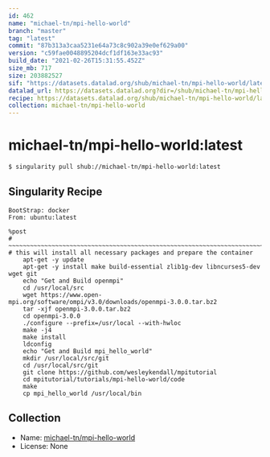 ```yaml
---
id: 462
name: "michael-tn/mpi-hello-world"
branch: "master"
tag: "latest"
commit: "87b313a3caa5231e64a73c8c902a39e0ef629a00"
version: "c59fae0048895204dcf1df163e33ac93"
build_date: "2021-02-26T15:31:55.452Z"
size_mb: 717
size: 203882527
sif: "https://datasets.datalad.org/shub/michael-tn/mpi-hello-world/latest/2021-02-26-87b313a3-c59fae00/c59fae0048895204dcf1df163e33ac93.simg"
datalad_url: https://datasets.datalad.org?dir=/shub/michael-tn/mpi-hello-world/latest/2021-02-26-87b313a3-c59fae00/
recipe: https://datasets.datalad.org/shub/michael-tn/mpi-hello-world/latest/2021-02-26-87b313a3-c59fae00/Singularity
collection: michael-tn/mpi-hello-world
---
```


# michael-tn/mpi-hello-world:latest

```bash
$ singularity pull shub://michael-tn/mpi-hello-world:latest
```

## Singularity Recipe

```singularity
BootStrap: docker
From: ubuntu:latest

%post
# ~~~~~~~~~~~~~~~~~~~~~~~~~~~~~~~~~~~~~~~~~~~~~~~~~~~~~~~~~~~~~~~~~~~~~~~~~~~~~
# this will install all necessary packages and prepare the container
    apt-get -y update
    apt-get -y install make build-essential zlib1g-dev libncurses5-dev wget git
    echo "Get and Build openmpi"
    cd /usr/local/src 
    wget https://www.open-mpi.org/software/ompi/v3.0/downloads/openmpi-3.0.0.tar.bz2 
    tar -xjf openmpi-3.0.0.tar.bz2
    cd openmpi-3.0.0  
    ./configure --prefix=/usr/local --with-hwloc
    make -j4 
    make install
    ldconfig
    echo "Get and Build mpi_hello_world"
    mkdir /usr/local/src/git 
    cd /usr/local/src/git  
    git clone https://github.com/wesleykendall/mpitutorial 
    cd mpitutorial/tutorials/mpi-hello-world/code 
    make 
    cp mpi_hello_world /usr/local/bin
```

## Collection

 - Name: [michael-tn/mpi-hello-world](https://github.com/michael-tn/mpi-hello-world)
 - License: None

